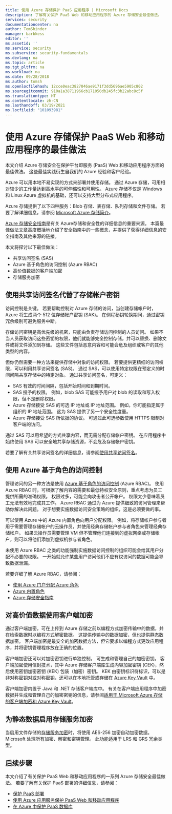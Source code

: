 ```yaml
---
title: 使用 Azure 存储保护 PaaS 应用程序 | Microsoft Docs
description: 了解有关保护 PaaS Web 和移动应用程序的 Azure 存储安全最佳做法。
services: security
documentationcenter: na
author: TomShinder
manager: barbkess
editor: ''
ms.assetid: ''
ms.service: security
ms.subservice: security-fundamentals
ms.devlang: na
ms.topic: article
ms.tgt_pltfrm: na
ms.workload: na
ms.date: 09/28/2018
ms.author: tomsh
ms.openlocfilehash: 12cce0eac3827046ae9171f3dd5696ae5905c802
ms.sourcegitcommit: 910a1a38711966cb171050db245fc3b22abc8c5f
ms.translationtype: HT
ms.contentlocale: zh-CN
ms.lasthandoff: 03/19/2021
ms.locfileid: "101093981"
---
```

# <a name="best-practices-for-securing-paas-web-and-mobile-applications-using-azure-storage"></a>使用 Azure 存储保护 PaaS Web 和移动应用程序的最佳做法
本文介绍 Azure 存储安全在保护平台即服务 (PaaS) Web 和移动应用程序方面的最佳做法。 这些最佳实践衍生自我们的 Azure 经验和客户经验。

Azure 可以用本地不易实现的方式来部署并使用存储。 通过 Azure 存储，可用相对较少的工作量达到高水平的可伸缩性和可用性。 Azure 存储不仅是 Windows 和 Linux Azure 虚拟机的基础，还可以支持大型分布式应用程序。

Azure 存储提供了以下四种服务：Blob 存储、表存储、队列存储和文件存储。 若要了解详细信息，请参阅 [Microsoft Azure 存储简介](../../storage/common/storage-introduction.md)。

[Azure 存储安全指南](../../storage/blobs/security-recommendations.md)是有关 Azure存储和安全性的详细信息的重要来源。 本篇最佳做法文章高度概括地介绍了安全指南中的一些概念，并提供了获得详细信息的安全指南及其他来源的链接。

本文将探讨以下最佳做法：

- 共享访问签名 (SAS)
- Azure 基于角色的访问控制 (Azure RBAC)
- 高价值数据的客户端加密
- 存储服务加密


## <a name="use-a-shared-access-signature-instead-of-a-storage-account-key"></a>使用共享访问签名代替了存储帐户密钥
访问控制是关键。 若要帮助控制对 Azure 存储的访问，当创建存储帐户时，Azure 将生成两个 512 位存储帐户密钥 (SAK)。 在例程秘钥轮换期间，通过密钥冗余级别可避免服务中断。 

存储访问密钥是高优先级的机密，只能由负责存储访问控制的人员访问。 如果不当人员获取访问这些密钥的权限，他们就能够完全控制存储，并可以替换、删除文件或将文件添加到存储。 这些文件包括恶意内容和可能会危及组织或客户的其他类型的内容。

但你仍然需要一种方法来提供存储中对象的访问权限。 若要提供更精细的访问权限，可以利用共享访问签名 (SAS)。 通过 SAS，可以使用特定权限在预定义的时间间隔共享存储中的特定对象。 通过共享访问签名，可定义：

- SAS 有效的时间间隔，包括开始时间和到期时间。
- SAS 授予的权限。 例如，blob SAS 可能授予用户对 blob 的读取和写入权限，但不是删除权限。
- Azure 存储接受 SAS 的可选 IP 地址或 IP 地址范围。 例如，你可能指定属于组织的 IP 地址范围。 这为 SAS 提供了另一个安全性度量。
- Azure 存储接受 SAS 所依据的协议。 可通过此可选参数使用 HTTPS 限制对客户端的访问。

通过 SAS 可以用希望的方式共享内容，而无需分配存储帐户密钥。 在应用程序中始终使用 SAS 可以安全地共享存储资源，不会危及存储帐户密钥。

若要了解有关共享访问签名的详细信息，请参阅[使用共享访问签名](../../storage/common/storage-sas-overview.md)。 

## <a name="use-azure-role-based-access-control"></a>使用 Azure 基于角色的访问控制
管理访问的另一种方法是使用 [Azure 基于角色的访问控制](../../role-based-access-control/overview.md) (Azure RBAC)。 使用 Azure RBAC 时，可根据了解内容的需要和最低特权安全原则，重点考虑为员工提供所需的准确权限。 权限过多，可能会向攻击者公开帐户。 权限太少意味着员工无法有效地完成其工作。 Azure RBAC 通过为 Azure 提供细致的访问管理来帮助你解决此问题。 对于想要实施数据访问安全策略的组织，这是必须要做的事。

可以使用 Azure 中的 Azure 内置角色向用户分配权限。 例如，将存储帐户参与者用于需要管理存储帐户的云操作员，并使用经典存储帐户参与者角色来管理经典存储帐户。 如果云操作员需要管理 VM 但不管理他们连接到的虚拟网络或存储帐户，则可以将他们添加到虚拟机参与者角色。

未使用 Azure RBAC 之类的功能强制实施数据访问控制的组织可能会给其用户分配不必要的权限。 一开始就允许某些用户访问他们不应有权访问的数据可能会导致数据泄漏。

若要详细了解 Azure RBAC，请参阅：

- [使用 Azure 门户分配 Azure 角色](../../role-based-access-control/role-assignments-portal.md)
- [Azure 内置角色](../../role-based-access-control/built-in-roles.md)
- [Azure 存储安全指南](../../storage/blobs/security-recommendations.md) 

## <a name="use-client-side-encryption-for-high-value-data"></a>对高价值数据使用客户端加密
通过客户端加密，可在上传到 Azure 存储之前以编程方式加密传输中的数据，并在检索数据时以编程方式解密数据。 这提供传输中的数据加密，但也提供静态数据加密。 客户端加密是最安全的加密数据方法，但它要求以编程方式更改应用程序，并将密钥管理程序放在正确的位置。

客户端加密还可以对加密密钥进行单独控制。 可生成和管理自己的加密密钥。 客户端加密使用信封技术，其中 Azure 存储客户端库生成内容加密密钥 (CEK)，然后使用密钥加密密钥 (KEK) 包装（加密）密钥。 KEK 由密钥标识符标识，可以是非对称密钥对或对称密钥，还可以在本地托管或存储在 [Azure Key Vault](../../key-vault/general/overview.md) 中。

客户端加密内置于 Java 和 .NET 存储客户端库中。 有关在客户端应用程序中加密数据并生成和管理自己的加密密钥的信息，请参阅[适用于 Microsoft Azure 存储的客户端加密和 Azure Key Vault](../../storage/common/storage-client-side-encryption.md)。

## <a name="enable-storage-service-encryption-for-data-at-rest"></a>为静态数据启用存储服务加密
当启用文件存储的[存储服务加密](../../storage/common/storage-service-encryption.md)时，将使用 AES-256 加密自动加密数据。 Microsoft 处理所有加密、解密和密钥管理。 此功能适用于 LRS 和 GRS 冗余类型。

## <a name="next-steps"></a>后续步骤

本文介绍了有关保护 PaaS Web 和移动应用程序的一系列 Azure 存储安全最佳做法。 若要了解有关保护 PaaS 部署的详细信息，请参阅：

- [保护 PaaS 部署](paas-deployments.md)
- [使用 Azure 应用服务保护 PaaS Web 和移动应用程序](paas-applications-using-app-services.md)
- [在 Azure 中保护 PaaS 数据库](paas-applications-using-sql.md)